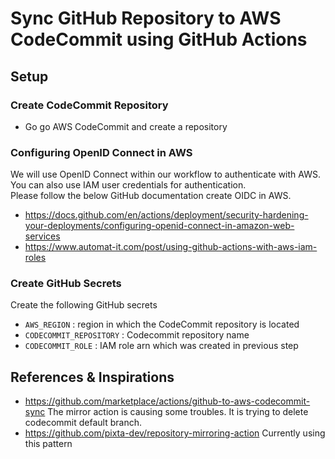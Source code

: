 # Sync GitHub Repository to AWS CodeCommit using GitHub Actions

## Setup

### Create CodeCommit Repository
- Go go AWS CodeCommit and create a repository

### Configuring OpenID Connect in AWS
We will use OpenID Connect within our workflow to authenticate with AWS. You can also use IAM user credentials for authentication.  
Please follow the below GitHub documentation create OIDC in AWS.  
- https://docs.github.com/en/actions/deployment/security-hardening-your-deployments/configuring-openid-connect-in-amazon-web-services
- https://www.automat-it.com/post/using-github-actions-with-aws-iam-roles

### Create GitHub Secrets
Create the following GitHub secrets
- `AWS_REGION` : region in which the CodeCommit repository is located
- `CODECOMMIT_REPOSITORY` : Codecommit repository name
- `CODECOMMIT_ROLE` : IAM role arn which was created in previous step

## References & Inspirations
- https://github.com/marketplace/actions/github-to-aws-codecommit-sync
  The mirror action is causing some troubles. It is trying to delete codecommit default branch. 
- https://github.com/pixta-dev/repository-mirroring-action
  Currently using this pattern